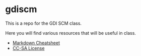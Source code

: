 # gdiscm

This is a repo for the GDI SCM class.

Here you will find various resources that will be useful in class.

* [Markdown Cheatsheet](http://support.mashery.com/docs/customizing_your_portal/Markdown_Cheat_Sheet)
* [CC-SA License](license.txt)
